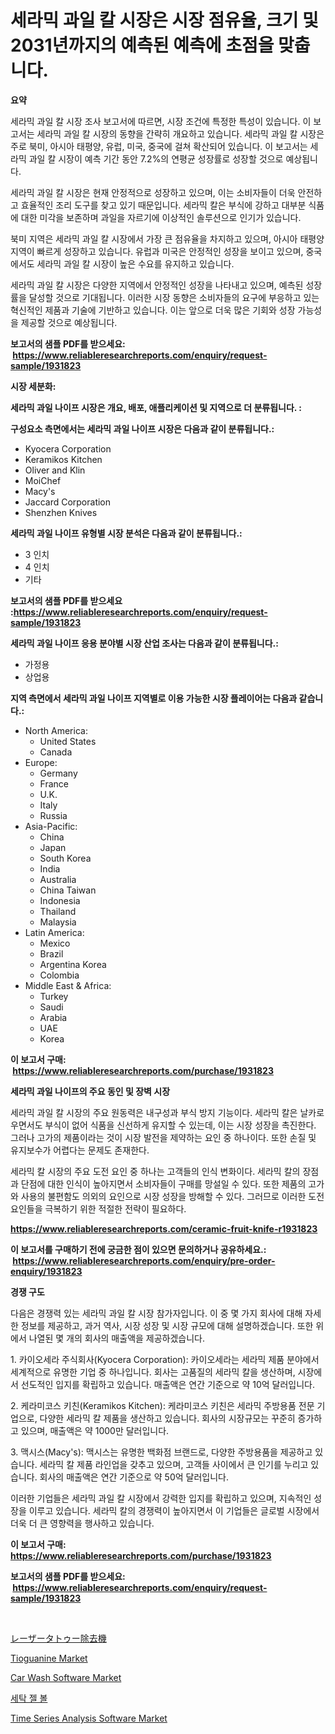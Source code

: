 <p><h1>세라믹 과일 칼 시장은 시장 점유율, 크기 및 2031년까지의 예측된 예측에 초점을 맞춥니다.</h1></p><p><strong>요약</strong></p>
<p><p>세라믹 과일 칼 시장 조사 보고서에 따르면, 시장 조건에 특정한 특성이 있습니다. 이 보고서는 세라믹 과일 칼 시장의 동향을 간략히 개요하고 있습니다. 세라믹 과일 칼 시장은 주로 북미, 아시아 태평양, 유럽, 미국, 중국에 걸쳐 확산되어 있습니다. 이 보고서는 세라믹 과일 칼 시장이 예측 기간 동안 7.2%의 연평균 성장률로 성장할 것으로 예상됩니다.</p><p>세라믹 과일 칼 시장은 현재 안정적으로 성장하고 있으며, 이는 소비자들이 더욱 안전하고 효율적인 조리 도구를 찾고 있기 때문입니다. 세라믹 칼은 부식에 강하고 대부분 식품에 대한 미각을 보존하며 과일을 자르기에 이상적인 솔루션으로 인기가 있습니다.</p><p>북미 지역은 세라믹 과일 칼 시장에서 가장 큰 점유율을 차지하고 있으며, 아시아 태평양 지역이 빠르게 성장하고 있습니다. 유럽과 미국은 안정적인 성장을 보이고 있으며, 중국에서도 세라믹 과일 칼 시장이 높은 수요를 유지하고 있습니다.</p><p>세라믹 과일 칼 시장은 다양한 지역에서 안정적인 성장을 나타내고 있으며, 예측된 성장률을 달성할 것으로 기대됩니다. 이러한 시장 동향은 소비자들의 요구에 부응하고 있는 혁신적인 제품과 기술에 기반하고 있습니다. 이는 앞으로 더욱 많은 기회와 성장 가능성을 제공할 것으로 예상됩니다.</p></p>
<p><strong>보고서의 샘플 PDF를 받으세요: &nbsp;<a href="https://www.reliableresearchreports.com/enquiry/request-sample/1931823">https://www.reliableresearchreports.com/enquiry/request-sample/1931823</a></strong></p>
<p><strong>시장 세분화:</strong></p>
<p><strong> 세라믹 과일 나이프 시장은 개요, 배포, 애플리케이션 및 지역으로 더 분류됩니다. :</strong></p>
<p><strong>구성요소 측면에서는 세라믹 과일 나이프 시장은 다음과 같이 분류됩니다.:</strong></p>
<p><ul><li>Kyocera Corporation</li><li>Keramikos Kitchen</li><li>Oliver and Klin</li><li>MoiChef</li><li>Macy's</li><li>Jaccard Corporation</li><li>Shenzhen Knives</li></ul></p>
<p><strong> 세라믹 과일 나이프 유형별 시장 분석은 다음과 같이 분류됩니다.:</strong></p>
<p><ul><li>3 인치</li><li>4 인치</li><li>기타</li></ul></p>
<p><strong>보고서의 샘플 PDF를 받으세요 :<a href="https://www.reliableresearchreports.com/enquiry/request-sample/1931823">https://www.reliableresearchreports.com/enquiry/request-sample/1931823</a></strong></p>
<p><strong> 세라믹 과일 나이프 응용 분야별 시장 산업 조사는 다음과 같이 분류됩니다.:</strong></p>
<p><ul><li>가정용</li><li>상업용</li></ul></p>
<p><strong>지역 측면에서 세라믹 과일 나이프 지역별로 이용 가능한 시장 플레이어는 다음과 같습니다.:</strong></p>
<p><ul>
    <li>
        North America:
        <ul>
            <li>United States</li>
            <li>Canada</li>
        </ul>
    </li>
    <li>
        Europe:
        <ul>
            <li>Germany</li>
            <li>France</li>
            <li>U.K.</li>
            <li>Italy</li>
            <li>Russia</li>
        </ul>
    </li>
    <li>
        Asia-Pacific:
        <ul>
            <li>China</li>
            <li>Japan</li>
            <li>South Korea</li>
            <li>India</li>
            <li>Australia</li>
            <li>China Taiwan</li>
            <li>Indonesia</li>
            <li>Thailand</li>
            <li>Malaysia</li>
        </ul>
    </li>
    <li>
        Latin America:
        <ul>
            <li>Mexico</li>
            <li>Brazil</li>
            <li>Argentina Korea</li>
            <li>Colombia</li>
        </ul>
    </li>
    <li>
        Middle East & Africa:
        <ul>
            <li>Turkey</li>
            <li>Saudi</li>
            <li>Arabia</li>
            <li>UAE</li>
            <li>Korea</li>
        </ul>
    </li>
    </ul></p>
<p><strong>이 보고서 구매: &nbsp;<a href="https://www.reliableresearchreports.com/purchase/1931823">https://www.reliableresearchreports.com/purchase/1931823</a></strong></p>
<p><strong>세라믹 과일 나이프의 주요 동인 및 장벽 시장</strong></p>
<p><p>세라믹 과일 칼 시장의 주요 원동력은 내구성과 부식 방지 기능이다. 세라믹 칼은 날카로우면서도 부식이 없어 식품을 신선하게 유지할 수 있는데, 이는 시장 성장을 촉진한다. 그러나 고가의 제품이라는 것이 시장 발전을 제약하는 요인 중 하나이다. 또한 손질 및 유지보수가 어렵다는 문제도 존재한다.</p><p>세라믹 칼 시장의 주요 도전 요인 중 하나는 고객들의 인식 변화이다. 세라믹 칼의 장점과 단점에 대한 인식이 높아지면서 소비자들이 구매를 망설일 수 있다. 또한 제품의 고가와 사용의 불편함도 의외의 요인으로 시장 성장을 방해할 수 있다. 그러므로 이러한 도전 요인들을 극복하기 위한 적절한 전략이 필요하다.</p></p>
<p><strong><a href="https://www.reliableresearchreports.com/ceramic-fruit-knife-r1931823">https://www.reliableresearchreports.com/ceramic-fruit-knife-r1931823</a></strong></p>
<p><strong>이 보고서를 구매하기 전에 궁금한 점이 있으면 문의하거나 공유하세요.: &nbsp;<a href="https://www.reliableresearchreports.com/enquiry/pre-order-enquiry/1931823">https://www.reliableresearchreports.com/enquiry/pre-order-enquiry/1931823</a></strong></p>
<p><strong>경쟁 구도</strong></p>
<p><p>다음은 경쟁력 있는 세라믹 과일 칼 시장 참가자입니다. 이 중 몇 가지 회사에 대해 자세한 정보를 제공하고, 과거 역사, 시장 성장 및 시장 규모에 대해 설명하겠습니다. 또한 위에서 나열된 몇 개의 회사의 매출액을 제공하겠습니다.</p><p>1. 카이오세라 주식회사(Kyocera Corporation): 카이오세라는 세라믹 제품 분야에서 세계적으로 유명한 기업 중 하나입니다. 회사는 고품질의 세라믹 칼을 생산하며, 시장에서 선도적인 입지를 확립하고 있습니다. 매출액은 연간 기준으로 약 10억 달러입니다.</p><p>2. 케라미코스 키친(Keramikos Kitchen): 케라미코스 키친은 세라믹 주방용품 전문 기업으로, 다양한 세라믹 칼 제품을 생산하고 있습니다. 회사의 시장규모는 꾸준히 증가하고 있으며, 매출액은 약 1000만 달러입니다.</p><p>3. 맥시스(Macy's): 맥시스는 유명한 백화점 브랜드로, 다양한 주방용품을 제공하고 있습니다. 세라믹 칼 제품 라인업을 갖추고 있으며, 고객들 사이에서 큰 인기를 누리고 있습니다. 회사의 매출액은 연간 기준으로 약 50억 달러입니다.</p><p>이러한 기업들은 세라믹 과일 칼 시장에서 강력한 입지를 확립하고 있으며, 지속적인 성장을 이루고 있습니다. 세라믹 칼의 경쟁력이 높아지면서 이 기업들은 글로벌 시장에서 더욱 더 큰 영향력을 행사하고 있습니다.</p></p>
<p><strong>이 보고서 구매: &nbsp; <a href="https://www.reliableresearchreports.com/purchase/1931823">https://www.reliableresearchreports.com/purchase/1931823</a></strong></p>
<p><strong>보고서의 샘플 PDF를 받으세요: &nbsp;<a href="https://www.reliableresearchreports.com/enquiry/request-sample/1931823">https://www.reliableresearchreports.com/enquiry/request-sample/1931823</a></strong><strong></strong></p>
<p>&nbsp;</p>
<p><p><a href="https://github.com/mcbeesbxa270/Market-Research-Report-List-1/blob/main/207824824462.md">レーザータトゥー除去機</a></p><p><a href="https://issuu.com/reportprime-2/docs/tioguanine-market-size-2030.pptx">Tioguanine Market</a></p><p><a href="https://github.com/mahnoor2003/Market-Research-Report-List-4/blob/main/car-wash-software-market.md">Car Wash Software Market</a></p><p><a href="https://github.com/CliftonFisher9067/Market-Research-Report-List-1/blob/main/609676422464.md">세탁 젤 볼</a></p><p><a href="https://github.com/juancolorado15/Market-Research-Report-List-2/blob/main/time-series-analysis-software-market.md">Time Series Analysis Software Market</a></p></p>